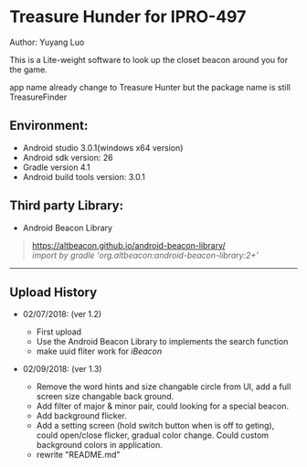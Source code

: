# Treasure Hunder for IPRO-497 

Author: Yuyang Luo

This is a Lite-weight software to look up the closet beacon around you for the game.

app name already change to Treasure Hunter but the package name is still TreasureFinder  

## Environment:  
* Android studio 3.0.1(windows x64 version)  
* Android sdk version: 26  
* Gradle version 4.1  
* Android build tools version: 3.0.1  



## Third party Library:
* Android Beacon Library
> https://altbeacon.github.io/android-beacon-library/  
*import by gradle 'org.altbeacon:android-beacon-library:2+'* 
--------------

## Upload History

* 02/07/2018: (ver 1.2)
    * First upload  
    * Use the Android Beacon Library to implements the search function  
    * make uuid fliter work for *iBeacon*  

* 02/09/2018: (ver 1.3)
    * Remove the word hints and size changable circle from UI, add a full screen size changable back ground.
    * Add filter of major & minor pair, could looking for a special beacon.
    * Add background flicker.
    * Add a setting screen (hold switch button when is off to geting), could open/close flicker, gradual color change. Could custom background colors in application.  
    * rewrite "README.md"  

